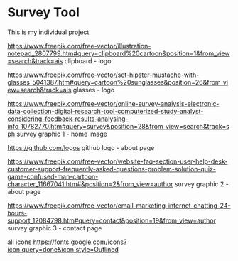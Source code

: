 # Survey Tool
 This is my individual project

https://www.freepik.com/free-vector/illustration-notepad_2807799.htm#query=clipboard%20cartoon&position=1&from_view=search&track=ais
clipboard - logo

https://www.freepik.com/free-vector/set-hipster-mustache-with-glasses_5041387.htm#query=cartoon%20sunglasses&position=26&from_view=search&track=ais
glasses - logo

https://www.freepik.com/free-vector/online-survey-analysis-electronic-data-collection-digital-research-tool-computerized-study-analyst-considering-feedback-results-analysing-info_10782770.htm#query=survey&position=28&from_view=search&track=sph
survey graphic 1 - home image

https://github.com/logos
github logo - about page

https://www.freepik.com/free-vector/website-faq-section-user-help-desk-customer-support-frequently-asked-questions-problem-solution-quiz-game-confused-man-cartoon-character_11667041.htm#&position=2&from_view=author
survey graphic 2 - about page

https://www.freepik.com/free-vector/email-marketing-internet-chatting-24-hours-support_12084798.htm#query=contact&position=19&from_view=author
survey graphic 3 - contact page

all icons
https://fonts.google.com/icons?icon.query=done&icon.style=Outlined